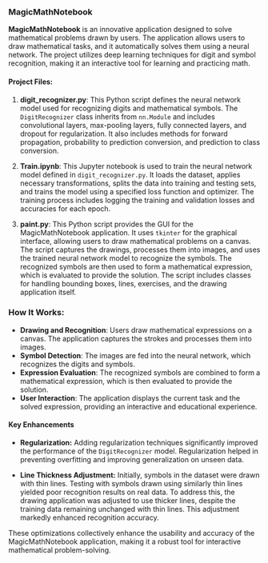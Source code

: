 ### MagicMathNotebook

**MagicMathNotebook** is an innovative application designed to solve mathematical problems drawn by users. The application allows users to draw mathematical tasks, and it automatically solves them using a neural network. The project utilizes deep learning techniques for digit and symbol recognition, making it an interactive tool for learning and practicing math.

#### Project Files:

1. **digit_recognizer.py**:
   This Python script defines the neural network model used for recognizing digits and mathematical symbols. The `DigitRecognizer` class inherits from `nn.Module` and includes convolutional layers, max-pooling layers, fully connected layers, and dropout for regularization. It also includes methods for forward propagation, probability to prediction conversion, and prediction to class conversion.

2. **Train.ipynb**:
   This Jupyter notebook is used to train the neural network model defined in `digit_recognizer.py`. It loads the dataset, applies necessary transformations, splits the data into training and testing sets, and trains the model using a specified loss function and optimizer. The training process includes logging the training and validation losses and accuracies for each epoch.

3. **paint.py**:
   This Python script provides the GUI for the MagicMathNotebook application. It uses `tkinter` for the graphical interface, allowing users to draw mathematical problems on a canvas. The script captures the drawings, processes them into images, and uses the trained neural network model to recognize the symbols. The recognized symbols are then used to form a mathematical expression, which is evaluated to provide the solution. The script includes classes for handling bounding boxes, lines, exercises, and the drawing application itself.

### How It Works:

- **Drawing and Recognition**: Users draw mathematical expressions on a canvas. The application captures the strokes and processes them into images.
- **Symbol Detection**: The images are fed into the neural network, which recognizes the digits and symbols.
- **Expression Evaluation**: The recognized symbols are combined to form a mathematical expression, which is then evaluated to provide the solution.
- **User Interaction**: The application displays the current task and the solved expression, providing an interactive and educational experience.

#### Key Enhancements

- **Regularization:** Adding regularization techniques significantly improved the performance of the `DigitRecognizer` model. Regularization helped in preventing overfitting and improving generalization on unseen data.

- **Line Thickness Adjustment:** Initially, symbols in the dataset were drawn with thin lines. Testing with symbols drawn using similarly thin lines yielded poor recognition results on real data. To address this, the drawing application was adjusted to use thicker lines, despite the training data remaining unchanged with thin lines. This adjustment markedly enhanced recognition accuracy.

These optimizations collectively enhance the usability and accuracy of the MagicMathNotebook application, making it a robust tool for interactive mathematical problem-solving.
